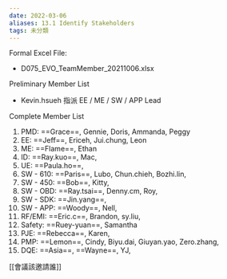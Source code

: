```yaml
---
date: 2022-03-06
aliases: 13.1 Identify Stakeholders
tags: 未分類
---
```


Formal Excel File: 
- D075_EVO_TeamMember_20211006.xlsx

Preliminary Member List
- Kevin.hsueh 指派 EE / ME / SW / APP Lead

Complete Member List
1. PMD: ==Grace==, Gennie, Doris, Ammanda, Peggy
2. EE: ==Jeff==, Ericeh, Jui.chung, Leon
3. ME: ==Flame==, Ethan
4. ID: ==Ray.kuo==, Mac, 
5. UE: ==Paula.ho==, 
6. SW - 610: ==Paris==, Lubo, Chun.chieh, Bozhi.lin, 
7. SW - 450: ==Bob==, Kitty, 
8. SW - OBD: ==Ray.tsai==, Denny.cm, Roy, 
9. SW - SDK: ==Jin.yang==, 
10. SW - APP: ==Woody==, Nell, 
11. RF/EMI: ==Eric.c==, Brandon, sy.liu, 
12. Safety: ==Ruey-yuan==, Samantha
13. PJE: ==Rebecca==, Karen,
14. PMP: ==Lemon==, Cindy, Biyu.dai, Giuyan.yao, Zero.zhang, 
15. DQE: ==Asia==, ==Wayne==, YJ, 

[[會議該邀請誰]]

